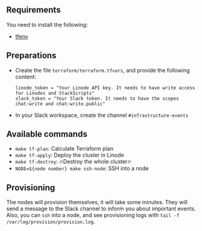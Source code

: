 ## Requirements
You need to install the following:
* [tfenv](https://github.com/tfutils/tfenv)

## Preparations
* Create the file `terraform/terraform.tfvars`, and provide the following content:
   ```
   linode_token = "Your Linode API key. It needs to have write access for Linodes and StackScripts"
   slack_token = "Your Slack token. It needs to have the scopes chat:write and chat:write.public"
   ```
* In your Slack workspace, create the channel `#infrastructure-events`

## Available commands

* `make tf-plan`: Calculate Terraform plan
* `make tf-apply`: Deploy the cluster in Linode
* `make tf-destroy`: 🔥Destroy the whole cluster🔥
* `NODE=${node number} make ssh-node`: SSH into a node

## Provisioning
The nodes will provision themselves, it will take some minutes.
They will send a message to the Slack channel to inform you about important events.
Also, you can `ssh` into a node, and see provisioning logs with `tail -f /var/log/provision/provision.log`.

